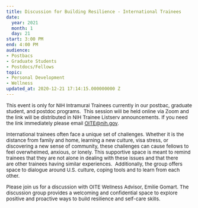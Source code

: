```yaml
---
title: Discussion for Building Resilience - International Trainees
date:
  year: 2021
  month: 1
  day: 21
start: 3:00 PM
end: 4:00 PM
audience:
- Postbacs
- Graduate Students
- Postdocs/Fellows
topic:
- Personal Development
- Wellness
updated_at: 2020-12-21 17:14:15.000000000 Z
---
```

<span style="font-size: 10pt;">This event is only for NIH Intramural
Trainees currently in our postbac, graduate student, and postdoc
programs.  This session will be held online via Zoom and the link will
be distributed in NIH Trainee Listserv announcements. If you need the
link immediately please email OITE@nih.gov. </span>

<span style="font-size: 10pt;">International trainees often face a
unique set of challenges. Whether it is the distance from family and
home, learning a new culture, visa stress, or discovering a new sense of
community, these challenges can cause fellows to feel overwhelmed,
anxious, or lonely. This supportive space is meant to remind trainees
that they are not alone in dealing with these issues and that there
are other trainees having similar experiences.  Additionally, the
group offers space to dialogue around U.S. culture, coping tools and to
learn from each other. </span>

<span style="font-size: 10pt;">Please join us for a discussion with OITE
Wellness Advisor, Emilie Gomart. The discussion group provides a
welcoming and confidential space to explore positive and proactive ways
to build resilience and self-care skills.</span>

